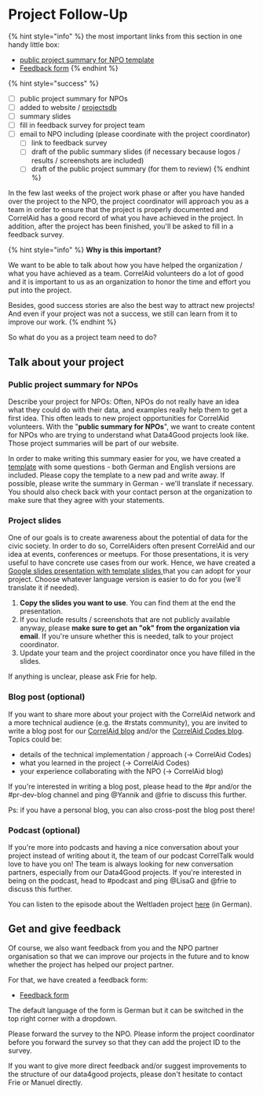 # Project Follow-Up

{% hint style="info" %}
the most important links from this section in one handy little box:

* [public project summary for NPO template](https://pad.correlaid.org/lTV3NzFNRxGK3wrcSYIk4Q?both#)
* [Feedback form](https://ee.correlaid.org/x/hQ3LzCxL)
{% endhint %}

{% hint style="success" %}
* [ ] public project summary for NPOs
* [ ] added to website / [projectsdb](https://github.com/CorrelAid/projectsdb)
* [ ] summary slides
* [ ] fill in feedback survey for project team
* [ ] email to NPO including (please coordinate with the project coordinator)
  * [ ] link to feedback survey
  * [ ] draft of the public summary slides (if necessary because logos / results / screenshots are included)
  * [ ] draft of the public project summary (for them to review)
{% endhint %}

In the few last weeks of the project work phase or after you have handed over the project to the NPO, the project coordinator will approach you as a team in order to ensure that the project is properly documented and CorrelAid has a good record of what you have achieved in the project. In addition, after the project has been finished, you'll be asked to fill in a feedback survey.

{% hint style="info" %}
**Why is this important?**

We want to be able to talk about how you have helped the organization / what you have achieved as a team. CorrelAid volunteers do a lot of good and it is important to us as an organization to honor the time and effort you put into the project.

Besides, good success stories are also the best way to attract new projects! And even if your project was not a success, we still can learn from it to improve our work.
{% endhint %}

So what do you as a project team need to do?

## Talk about your project

### Public project summary for NPOs

Describe your project for NPOs: Often, NPOs do not really have an idea what they could do with their data, and examples really help them to get a first idea. This often leads to new project opportunities for CorrelAid volunteers. With the "**public summary for NPOs**", we want to create content for NPOs who are trying to understand what Data4Good projects look like. Those project summaries will be part of our website.

In order to make writing this summary easier for you, we have created a [template](https://pad.correlaid.org/lTV3NzFNRxGK3wrcSYIk4Q?both) with some questions - both German and English versions are included. Please copy the template to a new pad and write away. If possible, please write the summary in German - we'll translate if necessary. You should also check back with your contact person at the organization to make sure that they agree with your statements.

### Project slides

One of our goals is to create awareness about the potential of data for the civic society. In order to do so, CorrelAiders often present CorrelAid and our idea at events, conferences or meetups. For those presentations, it is very useful to have concrete use cases from our work. Hence, we have created a [Google slides presentation with template slides ](https://docs.google.com/presentation/d/1QggH9B9j0Zc76b1CoKHx4VeVn6tyGD1boDKYdh5LI\_I/edit#slide=id.g113a85024ae\_0\_0)that you can adopt for your project. Choose whatever language version is easier to do for you (we'll translate it if needed).

1. **Copy the slides you want to use**. You can find them at the end the presentation.&#x20;
2. If you include results / screenshots that are not publicly available anyway, please **make sure to get an "ok" from the organization via email**. If you're unsure whether this is needed, talk to your project coordinator.
3. Update your team and the project coordinator once you have filled in the slides.

If anything is unclear, please ask Frie for help.

### Blog post (optional)

If you want to share more about your project with the CorrelAid network and a more technical audience (e.g. the #rstats community), you are invited to write a blog post for our [CorrelAid blog](https://correlaid.org/blog) and/or the [CorrelAid Codes blog](https://codes.correlaid.org). Topics could be:

* details of the technical implementation / approach (-> CorrelAid Codes)
* what you learned in the project (-> CorrelAid Codes)
* your experience collaborating with the NPO (-> CorrelAid blog)

If you're interested in writing a blog post, please head to the #pr and/or the #pr-dev-blog channel and ping @Yannik and @frie to discuss this further.

Ps: if you have a personal blog, you can also cross-post the blog post there!

### Podcast (optional)

If you're more into podcasts and having a nice conversation about your project instead of writing about it, the team of our podcast CorrelTalk would love to have you on! The team is always looking for new conversation partners, especially from our Data4Good projects. If you're interested in being on the podcast, head to #podcast and ping @LisaG and @frie to discuss this further.

You can listen to the episode about the Weltladen project [here](https://soundcloud.com/correlaid\_podcast/about-correlaid-automatisierte-reportgenerierung-fur-die-weltladen) (in German).

## Get and give feedback

Of course, we also want feedback from you and the NPO partner organisation so that we can improve our projects in the future and to know whether the project has helped our project partner.

For that, we have created a feedback form:

* [Feedback form](https://ee.correlaid.org/x/hQ3LzCxL)

The default language of the form is German but it can be switched in the top right corner with a dropdown.

Please forward the survey to the NPO. Please inform the project coordinator before you forward the survey so that they can add the project ID to the survey.

If you want to give more direct feedback and/or suggest improvements to the structure of our data4good projects, please don't hesitate to contact Frie or Manuel directly.
